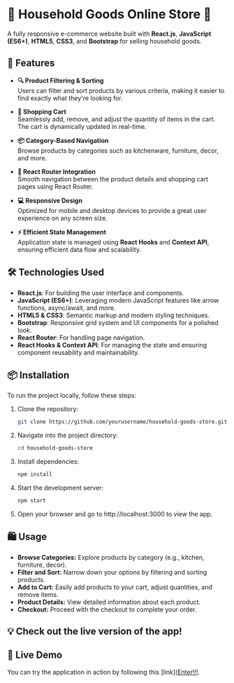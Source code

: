# 🌟 Household Goods Online Store 🌟

A fully responsive e-commerce website built with **React.js**, **JavaScript (ES6+)**, **HTML5**, **CSS3**, and **Bootstrap** for selling household goods.

## 🚀 Features

- **🔍 Product Filtering & Sorting**  
  Users can filter and sort products by various criteria, making it easier to find exactly what they're looking for.

- **🛒 Shopping Cart**  
  Seamlessly add, remove, and adjust the quantity of items in the cart. The cart is dynamically updated in real-time.

- **📦 Category-Based Navigation**  
  Browse products by categories such as kitchenware, furniture, decor, and more.

- **🔗 React Router Integration**  
  Smooth navigation between the product details and shopping cart pages using React Router.

- **💻 Responsive Design**  
  Optimized for mobile and desktop devices to provide a great user experience on any screen size.

- **⚡ Efficient State Management**  
  Application state is managed using **React Hooks** and **Context API**, ensuring efficient data flow and scalability.

## 🛠 Technologies Used

- **React.js**: For building the user interface and components.
- **JavaScript (ES6+)**: Leveraging modern JavaScript features like arrow functions, async/await, and more.
- **HTML5 & CSS3**: Semantic markup and modern styling techniques.
- **Bootstrap**: Responsive grid system and UI components for a polished look.
- **React Router**: For handling page navigation.
- **React Hooks & Context API**: For managing the state and ensuring component reusability and maintainability.

## 📦 Installation

To run the project locally, follow these steps:

1. Clone the repository:
   ```bash
   git clone https://github.com/yourusername/household-goods-store.git
2. Navigate into the project directory:
   ```bash
   cd household-goods-store
3. Install dependencies:
   ```bash
   npm install
4. Start the development server:
   ```bash
   npm start
5. Open your browser and go to http://localhost:3000 to view the app.
   
## 🛍 Usage
- **Browse Categories:** Explore products by category (e.g., kitchen, furniture, decor).
- **Filter and Sort:** Narrow down your options by filtering and sorting products.
- **Add to Cart:** Easily add products to your cart, adjust quantities, and remove items.
- **Product Details:** View detailed information about each product.
- **Checkout:** Proceed with the checkout to complete your order.

## 💡 Check out the live version of the app!
## 🔗 Live Demo
You can try the application in action by following this [link]([Enter!!!](https://yogurtt77.github.io/ReactShop/).

